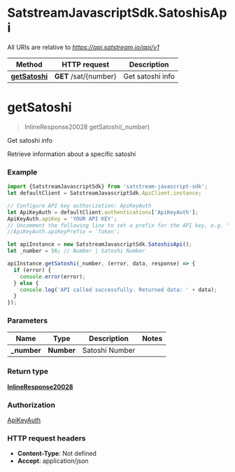 # SatstreamJavascriptSdk.SatoshisApi

All URIs are relative to *https://api.satstream.io/api/v1*

Method | HTTP request | Description
------------- | ------------- | -------------
[**getSatoshi**](SatoshisApi.md#getSatoshi) | **GET** /sat/{number} | Get satoshi info

<a name="getSatoshi"></a>
# **getSatoshi**
> InlineResponse20028 getSatoshi(_number)

Get satoshi info

Retrieve information about a specific satoshi

### Example
```javascript
import {SatstreamJavascriptSdk} from 'satstream-javascript-sdk';
let defaultClient = SatstreamJavascriptSdk.ApiClient.instance;

// Configure API key authorization: ApiKeyAuth
let ApiKeyAuth = defaultClient.authentications['ApiKeyAuth'];
ApiKeyAuth.apiKey = 'YOUR API KEY';
// Uncomment the following line to set a prefix for the API key, e.g. "Token" (defaults to null)
//ApiKeyAuth.apiKeyPrefix = 'Token';

let apiInstance = new SatstreamJavascriptSdk.SatoshisApi();
let _number = 56; // Number | Satoshi Number

apiInstance.getSatoshi(_number, (error, data, response) => {
  if (error) {
    console.error(error);
  } else {
    console.log('API called successfully. Returned data: ' + data);
  }
});
```

### Parameters

Name | Type | Description  | Notes
------------- | ------------- | ------------- | -------------
 **_number** | **Number**| Satoshi Number | 

### Return type

[**InlineResponse20028**](InlineResponse20028.md)

### Authorization

[ApiKeyAuth](../README.md#ApiKeyAuth)

### HTTP request headers

 - **Content-Type**: Not defined
 - **Accept**: application/json


